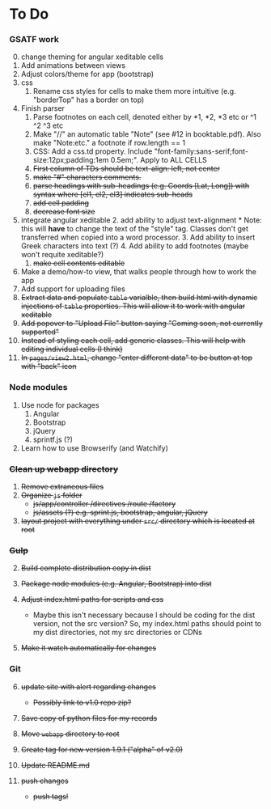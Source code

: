 # To Do #

### GSATF work

0. change theming for angular xeditable cells
1. Add animations between views
2. Adjust colors/theme for app (bootstrap)
3. css 
    1. Rename css styles for cells to make them more intuitive (e.g. "borderTop" has a border on top)
5. Finish parser
    1. Parse footnotes on each cell, denoted either by \*1, \*2, \*3 etc or ^1 ^2 ^3 etc
    5. Make "//" an automatic table "Note" (see #12 in booktable.pdf).  Also make "Note:etc." a footnote if row.length == 1
    2. CSS: Add a css.td property.  Include "font-family:sans-serif;font-size:12px;padding:1em 0.5em;".  Apply to ALL CELLS
    3. ~~First column of TDs should be text-align: left, not center~~
    4. ~~make "#" characters comments.~~  
    2. ~~parse headings with sub-headings (e.g. Coords [Lat, Long]) with syntax where [el1, el2, el3] indicates sub-heads~~
    5. ~~add cell padding~~
    6. ~~decrease font size~~
6. integrate angular xeditable
    2. add ability to adjust text-alignment
        * Note: this will **have** to change the text of the "style" tag.  Classes don't get transferred when copied into a word processor.
    3. Add ability to insert Greek characters into text (?)
    4. Add ability to add footnotes (maybe won't requite xeditable?)
    1. ~~make cell contents editable~~
7. Make a demo/how-to view, that walks people through how to work the app
8. Add support for uploading files
0. ~~Extract data and populate `table` varialble, then build html with dynamic injections of `table` properties.  This will allow it to work with angular xeditable~~
0. ~~Add popover to "Upload File" button saying "Coming soon, not currently supported"~~
3. ~~Instead of styling each cell, add generic classes.  This will help with editing individual cells (I think)~~ 
4. ~~In `pages/view2.html`, change "enter different data" to be button at top with "back" icon~~

### Node modules

1. Use node for packages
    1. Angular
    2. Bootstrap
    3. jQuery
    4. sprintf.js (?)
2. Learn how to use Browserify (and Watchify)
    

### ~~Clean up webapp directory~~

1. ~~Remove extraneous files~~
2. ~~Organize `js` folder~~
    * ~~js/app/controller /directives /route /factory~~
    * ~~js/assets (?) e.g. sprint.js, bootstrap, angular, jQuery~~
3. ~~layout project with everything under `src/` directory which is located at root~~
        
### ~~Gulp~~

2. ~~Build complete distribution copy in dist~~
3. ~~Package node modules (e.g. Angular, Bootstrap) into dist~~
4. ~~Adjust index.html paths for scripts and css~~ 
    * Maybe this isn't necessary because I should be coding for the dist version, not the src version?  So, my index.html paths should point to my dist directories, not my src directories or CDNs

5. ~~Make it watch automatically for changes~~

### Git

6. ~~update site with alert regarding changes~~
    * ~~Possibly link to v1.0 repo zip?~~

1. ~~Save copy of python files for my records~~
2. ~~Move `webapp` directory to root~~
3. ~~Create tag for new version 1.9.1 ("alpha" of v2.0)~~
4. ~~Update README.md~~
5. ~~push changes~~
    * ~~push tags!~~